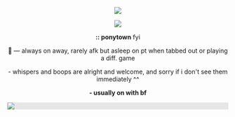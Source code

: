 <p align="center">
<img src=https://64.media.tumblr.com/40ad8481c7197aefc65eb1445d6d1517/0e1c461b70ef326f-4c/s2048x3072/751ecc9ccaf80492b204249c7fa202527d56f892.pnj />

<p align="center">
<img src=https://media.discordapp.net/attachments/1208272941645832295/1241889384454946897/Untitled_Project_3.png?ex=664bd71e&is=664a859e&hm=aafe9c0e09f42f386b5769ecae0df8cb75d9c6f57dc2c5b4d36f3af02572b7a2&=&format=webp&quality=lossless />


<p align="center"> </p>
<p align="center"> <b>:: ponytown</b> fyi </p><p align="center">🌙 — always on away, rarely afk but asleep on pt when tabbed out or playing a diff. game</p> <p align="center">- whispers and boops are alright and welcome, and sorry if i don't see them immediately ^^ </p> </p> <p align="center"> <b>- usually on with bf<b/> </p>

<p align="center"> <img style="display: block;-webkit-user-select: none;margin: auto;background-color: hsl(0, 0%, 90%);transition: background-color 300ms;" src="https://64.media.tumblr.com/40ad8481c7197aefc65eb1445d6d1517/0e1c461b70ef326f-4c/s2048x3072/751ecc9ccaf80492b204249c7fa202527d56f892.pnj"></p>
